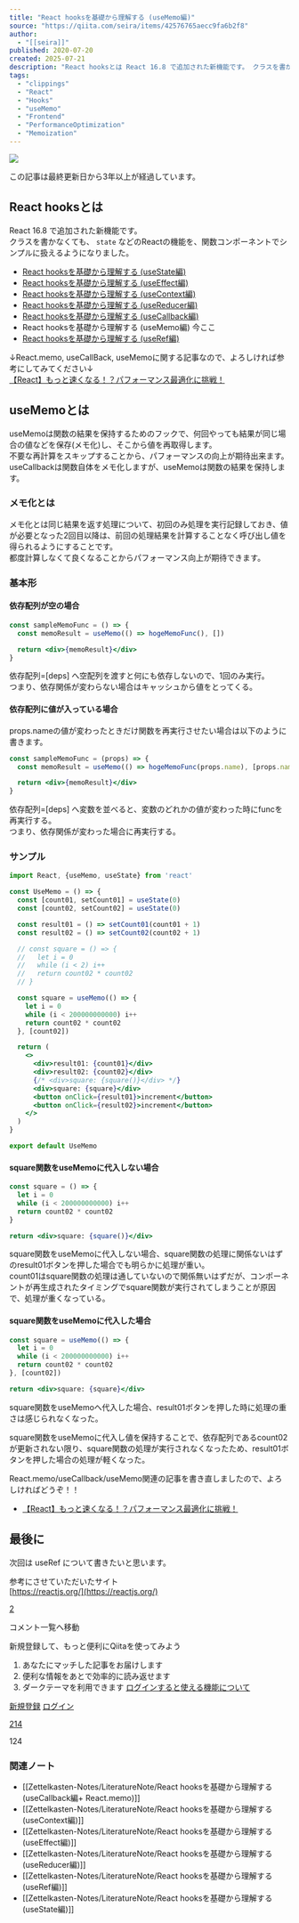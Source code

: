 ```yaml
---
title: "React hooksを基礎から理解する (useMemo編)"
source: "https://qiita.com/seira/items/42576765aecc9fa6b2f8"
author:
  - "[[seira]]"
published: 2020-07-20
created: 2025-07-21
description: "React hooksとは React 16.8 で追加された新機能です。 クラスを書かなくても、 stateなどのReactの機能を、関数コンポーネントでシンプルに扱えるようになりました。 React hooksを基礎から理解する (useState編) React ..."
tags:
  - "clippings"
  - "React"
  - "Hooks"
  - "useMemo"
  - "Frontend"
  - "PerformanceOptimization"
  - "Memoization"
---
```

![](https://relay-dsp.ad-m.asia/dmp/sync/bizmatrix?pid=c3ed207b574cf11376&d=x18o8hduaj&uid=)

この記事は最終更新日から3年以上が経過しています。

## React hooksとは

React 16.8 で追加された新機能です。  
クラスを書かなくても、 `state` などのReactの機能を、関数コンポーネントでシンプルに扱えるようになりました。

- [React hooksを基礎から理解する (useState編)](https://qiita.com/seira/items/f063e262b1d57d7e78b4)
- [React hooksを基礎から理解する (useEffect編)](https://qiita.com/seira/items/e62890f11e91f6b9653f)
- [React hooksを基礎から理解する (useContext編)](https://qiita.com/seira/items/fccdf4e73c59c491558d)
- [React hooksを基礎から理解する (useReducer編)](https://qiita.com/seira/items/2fbad56e84bda885c84c)
- [React hooksを基礎から理解する (useCallback編)](https://qiita.com/seira/items/8a170cc950241a8fdb23)
- React hooksを基礎から理解する (useMemo編) 今ここ
- [React hooksを基礎から理解する (useRef編)](https://qiita.com/seira/items/0e6a2d835f1afb50544d)

↓React.memo, useCallBack, useMemoに関する記事なので、よろしければ参考にしてみてください↓  
[【React】もっと速くなる！？パフォーマンス最適化に挑戦！](https://qiita.com/seira/items/9e38204758030cd5442a)

## useMemoとは

useMemoは関数の結果を保持するためのフックで、何回やっても結果が同じ場合の値などを保存(メモ化)し、そこから値を再取得します。  
不要な再計算をスキップすることから、パフォーマンスの向上が期待出来ます。  
useCallbackは関数自体をメモ化しますが、useMemoは関数の結果を保持します。

### メモ化とは

メモ化とは同じ結果を返す処理について、初回のみ処理を実行記録しておき、値が必要となった2回目以降は、前回の処理結果を計算することなく呼び出し値を得られるようにすることです。  
都度計算しなくて良くなることからパフォーマンス向上が期待できます。

### 基本形

#### 依存配列が空の場合

```jsx
const sampleMemoFunc = () => {
  const memoResult = useMemo(() => hogeMemoFunc(), [])

  return <div>{memoResult}</div>
}
```

依存配列=\[deps\] へ空配列を渡すと何にも依存しないので、1回のみ実行。  
つまり、依存関係が変わらない場合はキャッシュから値をとってくる。

#### 依存配列に値が入っている場合

props.nameの値が変わったときだけ関数を再実行させたい場合は以下のように書きます。

```jsx
const sampleMemoFunc = (props) => {
  const memoResult = useMemo(() => hogeMemoFunc(props.name), [props.name])

  return <div>{memoResult}</div>
}
```

依存配列=\[deps\] へ変数を並べると、変数のどれかの値が変わった時にfuncを再実行する。  
つまり、依存関係が変わった場合に再実行する。

### サンプル

```jsx
import React, {useMemo, useState} from 'react'

const UseMemo = () => {
  const [count01, setCount01] = useState(0)
  const [count02, setCount02] = useState(0)

  const result01 = () => setCount01(count01 + 1)
  const result02 = () => setCount02(count02 + 1)

  // const square = () => {
  //   let i = 0
  //   while (i < 2) i++
  //   return count02 * count02
  // }

  const square = useMemo(() => {
    let i = 0
    while (i < 200000000000) i++
    return count02 * count02
  }, [count02])

  return (
    <>
      <div>result01: {count01}</div>
      <div>result02: {count02}</div>
      {/* <div>square: {square()}</div> */}
      <div>square: {square}</div>
      <button onClick={result01}>increment</button>
      <button onClick={result02}>increment</button>
    </>
  )
}

export default UseMemo
```

#### square関数をuseMemoに代入しない場合

```jsx
const square = () => {
  let i = 0
  while (i < 200000000000) i++
  return count02 * count02
}

return <div>square: {square()}</div>
```

square関数をuseMemoに代入しない場合、square関数の処理に関係ないはずのresult01ボタンを押した場合でも明らかに処理が重い。  
count01はsquare関数の処理は通していないので関係無いはずだが、コンポーネントが再生成されたタイミングでsquare関数が実行されてしまうことが原因で、処理が重くなっている。

#### square関数をuseMemoに代入した場合

```jsx
const square = useMemo(() => {
  let i = 0
  while (i < 200000000000) i++
  return count02 * count02
}, [count02])

return <div>square: {square}</div>
```

square関数をuseMemoへ代入した場合、result01ボタンを押した時に処理の重さは感じられなくなった。

square関数をuseMemoに代入し値を保持することで、依存配列であるcount02が更新されない限り、square関数の処理が実行されなくなったため、result01ボタンを押した場合の処理が軽くなった。

React.memo/useCallback/useMemo関連の記事を書き直しましたので、よろしければどうぞ！！

- [【React】もっと速くなる！？パフォーマンス最適化に挑戦！](https://qiita.com/seira/items/9e38204758030cd5442a)

## 最後に

次回は useRef について書きたいと思います。

参考にさせていただいたサイト  
[https://reactjs.org/](https://reactjs.org/)

[2](https://qiita.com/seira/items/#comments)

コメント一覧へ移動

新規登録して、もっと便利にQiitaを使ってみよう

1. あなたにマッチした記事をお届けします
2. 便利な情報をあとで効率的に読み返せます
3. ダークテーマを利用できます
[ログインすると使える機能について](https://help.qiita.com/ja/articles/qiita-login-user)

[新規登録](https://qiita.com/signup?callback_action=login_or_signup&redirect_to=%2Fseira%2Fitems%2F42576765aecc9fa6b2f8&realm=qiita) [ログイン](https://qiita.com/login?callback_action=login_or_signup&redirect_to=%2Fseira%2Fitems%2F42576765aecc9fa6b2f8&realm=qiita)

[214](https://qiita.com/seira/items/42576765aecc9fa6b2f8/likers)

124

### 関連ノート
- [[Zettelkasten-Notes/LiteratureNote/React hooksを基礎から理解する (useCallback編+ React.memo)]]
- [[Zettelkasten-Notes/LiteratureNote/React hooksを基礎から理解する (useContext編)]]
- [[Zettelkasten-Notes/LiteratureNote/React hooksを基礎から理解する (useEffect編)]]
- [[Zettelkasten-Notes/LiteratureNote/React hooksを基礎から理解する (useReducer編)]]
- [[Zettelkasten-Notes/LiteratureNote/React hooksを基礎から理解する (useRef編)]]
- [[Zettelkasten-Notes/LiteratureNote/React hooksを基礎から理解する (useState編)]]